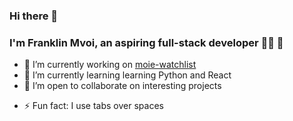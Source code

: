 ### Hi there 👋
### I'm Franklin Mvoi, an aspiring full-stack developer 👨‍💻 🚀


- 🔭 I’m currently working on [moie-watchlist](https://github.com/Mvoii/movie-watchlist)
- 🌱 I’m currently learning learning Python and React
- 👯 I’m open to collaborate on interesting projects
<!-- 🤔 I’m looking for help with ...
- 💬 Ask me about ...
- 📫 How to reach me: ...
- 😄 Pronouns: ...-->
- ⚡ Fun fact:  I use tabs over spaces
